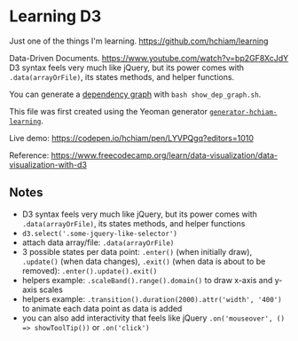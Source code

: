 # Learning D3

Just one of the things I'm learning. <https://github.com/hchiam/learning>

Data-Driven Documents. <https://www.youtube.com/watch?v=bp2GF8XcJdY> D3 syntax feels very much like jQuery, but its power comes with `.data(arrayOrFile)`, its states methods, and helper functions.

You can generate a [dependency graph](https://github.com/hchiam/learning-dependency-cruiser) with `bash show_dep_graph.sh`.

This file was first created using the Yeoman generator [`generator-hchiam-learning`](https://www.npmjs.com/package/generator-hchiam-learning).

Live demo: <https://codepen.io/hchiam/pen/LYVPQgq?editors=1010>

Reference: <https://www.freecodecamp.org/learn/data-visualization/data-visualization-with-d3>

## Notes

- D3 syntax feels very much like jQuery, but its power comes with `.data(arrayOrFile)`, its states methods, and helper functions
- `d3.select('.some-jquery-like-selector')`
- attach data array/file: `.data(arrayOrFile)`
- 3 possible states per data point: `.enter()` (when initially draw), `.update()` (when data changes), `.exit()` (when data is about to be removed): `.enter().update().exit()`
- helpers example: `.scaleBand().range().domain()` to draw x-axis and y-axis scales
- helpers example: `.transition().duration(2000).attr('width', '400')` to animate each data point as data is added
- you can also add interactivity that feels like jQuery `.on('mouseover', () => showToolTip())` or `.on('click')`
